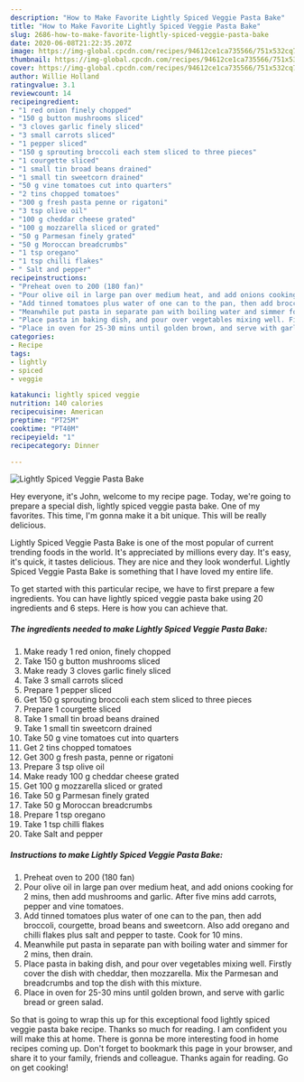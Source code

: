 ```yaml
---
description: "How to Make Favorite Lightly Spiced Veggie Pasta Bake"
title: "How to Make Favorite Lightly Spiced Veggie Pasta Bake"
slug: 2686-how-to-make-favorite-lightly-spiced-veggie-pasta-bake
date: 2020-06-08T21:22:35.207Z
image: https://img-global.cpcdn.com/recipes/94612ce1ca735566/751x532cq70/lightly-spiced-veggie-pasta-bake-recipe-main-photo.jpg
thumbnail: https://img-global.cpcdn.com/recipes/94612ce1ca735566/751x532cq70/lightly-spiced-veggie-pasta-bake-recipe-main-photo.jpg
cover: https://img-global.cpcdn.com/recipes/94612ce1ca735566/751x532cq70/lightly-spiced-veggie-pasta-bake-recipe-main-photo.jpg
author: Willie Holland
ratingvalue: 3.1
reviewcount: 14
recipeingredient:
- "1 red onion finely chopped"
- "150 g button mushrooms sliced"
- "3 cloves garlic finely sliced"
- "3 small carrots sliced"
- "1 pepper sliced"
- "150 g sprouting broccoli each stem sliced to three pieces"
- "1 courgette sliced"
- "1 small tin broad beans drained"
- "1 small tin sweetcorn drained"
- "50 g vine tomatoes cut into quarters"
- "2 tins chopped tomatoes"
- "300 g fresh pasta penne or rigatoni"
- "3 tsp olive oil"
- "100 g cheddar cheese grated"
- "100 g mozzarella sliced or grated"
- "50 g Parmesan finely grated"
- "50 g Moroccan breadcrumbs"
- "1 tsp oregano"
- "1 tsp chilli flakes"
- " Salt and pepper"
recipeinstructions:
- "Preheat oven to 200 (180 fan)"
- "Pour olive oil in large pan over medium heat, and add onions cooking for 2 mins, then add mushrooms and garlic. After five mins add carrots, pepper and vine tomatoes."
- "Add tinned tomatoes plus water of one can to the pan, then add broccoli, courgette, broad beans and sweetcorn. Also add oregano and chilli flakes plus salt and pepper to taste. Cook for 10 mins."
- "Meanwhile put pasta in separate pan with boiling water and simmer for 2 mins, then drain."
- "Place pasta in baking dish, and pour over vegetables mixing well. Firstly cover the dish with cheddar, then mozzarella. Mix the Parmesan and breadcrumbs and top the dish with this mixture."
- "Place in oven for 25-30 mins until golden brown, and serve with garlic bread or green salad."
categories:
- Recipe
tags:
- lightly
- spiced
- veggie

katakunci: lightly spiced veggie 
nutrition: 140 calories
recipecuisine: American
preptime: "PT25M"
cooktime: "PT40M"
recipeyield: "1"
recipecategory: Dinner

---
```



![Lightly Spiced Veggie Pasta Bake](https://img-global.cpcdn.com/recipes/94612ce1ca735566/751x532cq70/lightly-spiced-veggie-pasta-bake-recipe-main-photo.jpg)

Hey everyone, it's John, welcome to my recipe page. Today, we're going to prepare a special dish, lightly spiced veggie pasta bake. One of my favorites. This time, I'm gonna make it a bit unique. This will be really delicious.



Lightly Spiced Veggie Pasta Bake is one of the most popular of current trending foods in the world. It's appreciated by millions every day. It's easy, it's quick, it tastes delicious. They are nice and they look wonderful. Lightly Spiced Veggie Pasta Bake is something that I have loved my entire life.


To get started with this particular recipe, we have to first prepare a few ingredients. You can have lightly spiced veggie pasta bake using 20 ingredients and 6 steps. Here is how you can achieve that.

<!--inarticleads1-->

##### The ingredients needed to make Lightly Spiced Veggie Pasta Bake:

1. Make ready 1 red onion, finely chopped
1. Take 150 g button mushrooms sliced
1. Make ready 3 cloves garlic finely sliced
1. Take 3 small carrots sliced
1. Prepare 1 pepper sliced
1. Get 150 g sprouting broccoli each stem sliced to three pieces
1. Prepare 1 courgette sliced
1. Take 1 small tin broad beans drained
1. Take 1 small tin sweetcorn drained
1. Take 50 g vine tomatoes cut into quarters
1. Get 2 tins chopped tomatoes
1. Get 300 g fresh pasta, penne or rigatoni
1. Prepare 3 tsp olive oil
1. Make ready 100 g cheddar cheese grated
1. Get 100 g mozzarella sliced or grated
1. Take 50 g Parmesan finely grated
1. Take 50 g Moroccan breadcrumbs
1. Prepare 1 tsp oregano
1. Take 1 tsp chilli flakes
1. Take  Salt and pepper




<!--inarticleads2-->

##### Instructions to make Lightly Spiced Veggie Pasta Bake:

1. Preheat oven to 200 (180 fan)
1. Pour olive oil in large pan over medium heat, and add onions cooking for 2 mins, then add mushrooms and garlic. After five mins add carrots, pepper and vine tomatoes.
1. Add tinned tomatoes plus water of one can to the pan, then add broccoli, courgette, broad beans and sweetcorn. Also add oregano and chilli flakes plus salt and pepper to taste. Cook for 10 mins.
1. Meanwhile put pasta in separate pan with boiling water and simmer for 2 mins, then drain.
1. Place pasta in baking dish, and pour over vegetables mixing well. Firstly cover the dish with cheddar, then mozzarella. Mix the Parmesan and breadcrumbs and top the dish with this mixture.
1. Place in oven for 25-30 mins until golden brown, and serve with garlic bread or green salad.




So that is going to wrap this up for this exceptional food lightly spiced veggie pasta bake recipe. Thanks so much for reading. I am confident you will make this at home. There is gonna be more interesting food in home recipes coming up. Don't forget to bookmark this page in your browser, and share it to your family, friends and colleague. Thanks again for reading. Go on get cooking!
